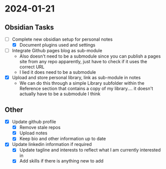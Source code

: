 
# 2024-01-21

## Obsidian Tasks

- [ ] Complete new obsidian setup for personal notes
	- [x] Document plugins used and settings
- [ ] Integrate Github pages blog as sub-module
	- Also doesn't need to be a submodule since you can publish a pages site from any repo apparently, just have to check if it uses the correct URL
	- I lied it does need to be a submodule
- [x] Upload and store personal library, link as sub-module in notes
	- We can do this through a simple Library subfolder within the Reference section that contains a copy of my library.... it doesn't actually have to be a submodule I think

## Other 
- [x] Update github profile
	- [x] Remove stale repos
	- [x] Upload notes
	- [x] Keep bio and other information up to date
- [x] Update linkedin information if required
	- [x] Update tagline and interests to reflect what I am currently interested in
	- [x] Add skills if there is anything new to add